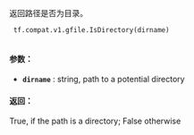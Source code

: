 返回路径是否为目录。

```
 tf.compat.v1.gfile.IsDirectory(dirname)
 
```

#### 参数：
- **`dirname`** : string, path to a potential directory


#### 返回：
True, if the path is a directory; False otherwise

